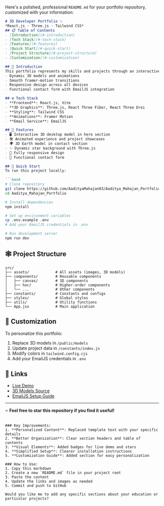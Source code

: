 Here's a polished, professional `README.md` for your portfolio repository, customized with your information:

```markdown
# 3D Developer Portfolio ✨  
*React.js · Three.js · Tailwind CSS*
## 📋 Table of Contents
- [Introduction](#-introduction)
- [Tech Stack](#-tech-stack)
- [Features](#-features)
- [Quick Start](#-quick-start)
- [Project Structure](#-project-structure)
- [Customization](#-customization)

## 🤖 Introduction
This portfolio represents my skills and projects through an interactive 3D experience. Key highlights include:
- Dynamic 3D models and animations
- Smooth framer-motion transitions
- Responsive design across all devices
- Functional contact form with EmailJS integration

## ⚙️ Tech Stack
- **Frontend**: React.js, Vite
- **3D Graphics**: Three.js, React Three Fiber, React Three Drei
- **Styling**: Tailwind CSS
- **Animations**: Framer Motion
- **Email Service**: EmailJS

## 🔋 Features
- 🖥️ Interactive 3D desktop model in hero section
- 🛠️ Animated experience and project showcases
- 🌍 3D Earth model in contact section
- ✨ Dynamic star background with Three.js
- 📱 Fully responsive design
- 📧 Functional contact form

## 🤸 Quick Start
To run this project locally:

```bash
# Clone repository
git clone https://github.com/AadityaMahajan03/Aaditya_Mahajan_Portfolio.git
cd Aaditya_Mahajan_Portfolio

# Install dependencies
npm install

# Set up environment variables
cp .env.example .env
# Add your EmailJS credentials in .env

# Run development server
npm run dev
```

## 🕸️ Project Structure
```
src/
├── assets/            # All assets (images, 3D models)
├── components/        # Reusable components
│   ├── canvas/        # 3D components
│   ├── hoc/           # Higher-order components
│   └── ...            # Other components
├── constants/         # Constants and configs
├── styles/            # Global styles
├── utils/             # Utility functions
└── App.jsx            # Main application
```

## 🎨 Customization
To personalize this portfolio:
1. Replace 3D models in `/public/models`
2. Update project data in `/constants/index.js`
3. Modify colors in `tailwind.config.cjs`
4. Add your EmailJS credentials in `.env`

## 🔗 Links
- [Live Demo](https://aadityamahajan.netlify.app/)
- [3D Models Source](https://sketchfab.com)
- [EmailJS Setup Guide](https://www.emailjs.com/docs/)

---

⭐ **Feel free to star this repository if you find it useful!**
```

### Key Improvements:
1. **Personalized Content**: Replaced template text with your specific details
2. **Better Organization**: Clear section headers and table of contents
3. **Visual Elements**: Added badges for live demo and stars
4. **Simplified Setup**: Clearer installation instructions
5. **Customization Guide**: Added section for easy personalization

### How to Use:
1. Copy this markdown
2. Create a new `README.md` file in your project root
3. Paste the content
4. Update the links and images as needed
5. Commit and push to GitHub

Would you like me to add any specific sections about your education or particular projects?

